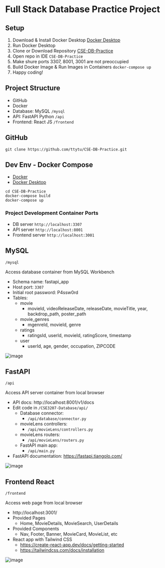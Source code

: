 # Full Stack Database Practice Project

## Setup 

1. Download & Install Docker Desktop [Docker Desktop](https://www.docker.com/products/docker-desktop/) 
2. Run Docker Desktop 
3. Clone or Download Repository [CSE-DB-Practice](https://github.com/ttytu/CSE3207-Database) 
4. Open repo in IDE `CSE-DB-Practice` 
5. Make shure ports 3307, 8001, 3001 are not preoccupied 
6. Build Docker Image & Run Images in Containers `docker-compose up` 
7. Happy coding! 

## Project Structure

- GitHub 
- Docker 
- Database: MySQL `/mysql`
- API: FastAPI Python `/api`
- Frontend: React JS `/frontend` 

## GitHub

```shell
git clone https://github.com/ttytu/CSE-DB-Practice.git
```

## Dev Env - Docker Compose

- [Docker](https://www.docker.com/) 
- [Docker Desktop](https://www.docker.com/products/docker-desktop/) 

```shell
cd CSE-DB-Practice 
docker-compose build 
docker-compose up 
```

### Project Development Container Ports

- DB server `http://localhost:3307` 
- API server `http://localhost:8001` 
- Frontend server `http://localhost:3001` 

## MySQL 

`/mysql` 

Access database container from MySQL Workbench

- Schema name: fastapi_app
- Host port: `3307`
- Initial root password: P4ssw0rd
- Tables:
  - movie
    - movieId, videoReleaseDate, releaseDate, movieTitle, year, backdrop_path, poster_path
  - movie_genres
    - mgenreId, movieId, genre
  - ratings
    - ratingsId, userId, movieId, ratingScore, timestamp
  - user
    - userId, age, gender, occupation, ZIPCODE 

![image](https://github.com/user-attachments/assets/779e6fb8-08dd-453a-9075-a7caf72a4b19)

## FastAPI 

`/api` 

Access API server container from local browser 

- API docs: http://localhost:8001/v1/docs 
- Edit code in `/CSE3207-Database/api/`
  - Database connector:
    - `/api/database/connector.py`
  - movieLens controllers:
    - `/api/movieLens/controllers.py`
  - movieLens routers:
    - `/api/movieLens/routers.py`
  - FastAPI main app:
    - `/api/main.py`
- FastAPI documentation: https://fastapi.tiangolo.com/

![image](https://github.com/user-attachments/assets/15136cea-dc33-467c-b416-7036efe8c711)

## Frontend React 

`/frontend`

Access web page from local browser 

- http://localhost:3001/ 
- Provided Pages 
  - Home, MovieDetails, MovieSearch, UserDetails
- Provided Components
  - Nav, Footer, Banner, MovieCard, MovieList, etc
- React app with Tailwind CSS
  - https://create-react-app.dev/docs/getting-started
  - https://tailwindcss.com/docs/installation 

![image](https://github.com/user-attachments/assets/c74199ad-8708-47ab-a138-e657f83c3f53)
